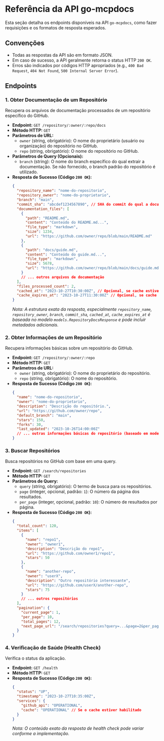 # Referência da API go-mcpdocs

Esta seção detalha os endpoints disponíveis na API `go-mcpdocs`, como fazer requisições e os formatos de resposta esperados.

## Convenções

*   Todas as respostas da API são em formato JSON.
*   Em caso de sucesso, a API geralmente retorna o status HTTP `200 OK`.
*   Erros são indicados por códigos HTTP apropriados (e.g., `400 Bad Request`, `404 Not Found`, `500 Internal Server Error`).

## Endpoints

### 1. Obter Documentação de um Repositório

Recupera os arquivos de documentação processados de um repositório específico do GitHub.

*   **Endpoint:** `GET /repository/:owner/:repo/docs`
*   **Método HTTP:** `GET`
*   **Parâmetros de URL:**
    *   `owner` (string, obrigatório): O nome do proprietário (usuário ou organização) do repositório no GitHub.
    *   `repo` (string, obrigatório): O nome do repositório no GitHub.
*   **Parâmetros de Query (Opcionais):**
    *   `branch` (string): O nome do branch específico do qual extrair a documentação. Se não fornecido, o branch padrão do repositório é utilizado.
*   **Resposta de Sucesso (Código `200 OK`):**
    ```json
    {
      "repository_name": "nome-do-repositorio",
      "repository_owner": "nome-do-proprietario",
      "branch": "main",
      "commit_sha": "abcdef1234567890", // SHA do commit do qual a documentação foi extraída
      "documentation_files": [
        {
          "path": "README.md",
          "content": "Conteúdo do README.md...",
          "file_type": "markdown",
          "size": 1234,
          "url": "https://github.com/owner/repo/blob/main/README.md"
        },
        {
          "path": "docs/guide.md",
          "content": "Conteúdo do guide.md...",
          "file_type": "markdown",
          "size": 5678,
          "url": "https://github.com/owner/repo/blob/main/docs/guide.md"
        }
        // ... outros arquivos de documentação
      ],
      "files_processed_count": 2,
      "cached_at": "2023-10-27T10:30:00Z", // Opcional, se cache estiver habilitado
      "cache_expires_at": "2023-10-27T11:30:00Z" // Opcional, se cache estiver habilitado
    }
    ```
    *Nota: A estrutura exata da resposta, especialmente `repository_name`, `repository_owner`, `branch`, `commit_sha`, `cached_at`, `cache_expires_at` é baseada no modelo `models.RepositoryDocsResponse` e pode incluir metadados adicionais.*

### 2. Obter Informações de um Repositório

Recupera informações básicas sobre um repositório do GitHub.

*   **Endpoint:** `GET /repository/:owner/:repo`
*   **Método HTTP:** `GET`
*   **Parâmetros de URL:**
    *   `owner` (string, obrigatório): O nome do proprietário do repositório.
    *   `repo` (string, obrigatório): O nome do repositório.
*   **Resposta de Sucesso (Código `200 OK`):**
    ```json
    {
      "name": "nome-do-repositorio",
      "owner": "nome-do-proprietario",
      "description": "Descrição do repositório.",
      "url": "https://github.com/owner/repo",
      "default_branch": "main",
      "stars": 150,
      "forks": 30,
      "last_updated": "2023-10-26T14:00:00Z"
      // ... outras informações básicas do repositório (baseado em models.Repository)
    }
    ```

### 3. Buscar Repositórios

Busca repositórios no GitHub com base em uma query.

*   **Endpoint:** `GET /search/repositories`
*   **Método HTTP:** `GET`
*   **Parâmetros de Query:**
    *   `query` (string, obrigatório): O termo de busca para os repositórios.
    *   `page` (integer, opcional, padrão: `1`): O número da página dos resultados.
    *   `per_page` (integer, opcional, padrão: `10`): O número de resultados por página.
*   **Resposta de Sucesso (Código `200 OK`):**
    ```json
    {
      "total_count": 120,
      "items": [
        {
          "name": "repo1",
          "owner": "owner1",
          "description": "Descrição do repo1",
          "url": "https://github.com/owner1/repo1",
          "stars": 50
        },
        {
          "name": "another-repo",
          "owner": "userX",
          "description": "Outro repositório interessante",
          "url": "https://github.com/userX/another-repo",
          "stars": 75
        }
        // ... outros repositórios
      ],
      "pagination": {
        "current_page": 1,
        "per_page": 10,
        "total_pages": 12,
        "next_page_url": "/search/repositories?query=...&page=2&per_page=10" // Exemplo
      }
    }
    ```

### 4. Verificação de Saúde (Health Check)

Verifica o status da aplicação.

*   **Endpoint:** `GET /health`
*   **Método HTTP:** `GET`
*   **Resposta de Sucesso (Código `200 OK`):**
    ```json
    {
      "status": "UP",
      "timestamp": "2023-10-27T10:35:00Z",
      "services": {
        "github_api": "OPERATIONAL",
        "cache": "OPERATIONAL" // Se o cache estiver habilitado
      }
    }
    ```
    *Nota: O conteúdo exato da resposta de health check pode variar conforme a implementação.*
